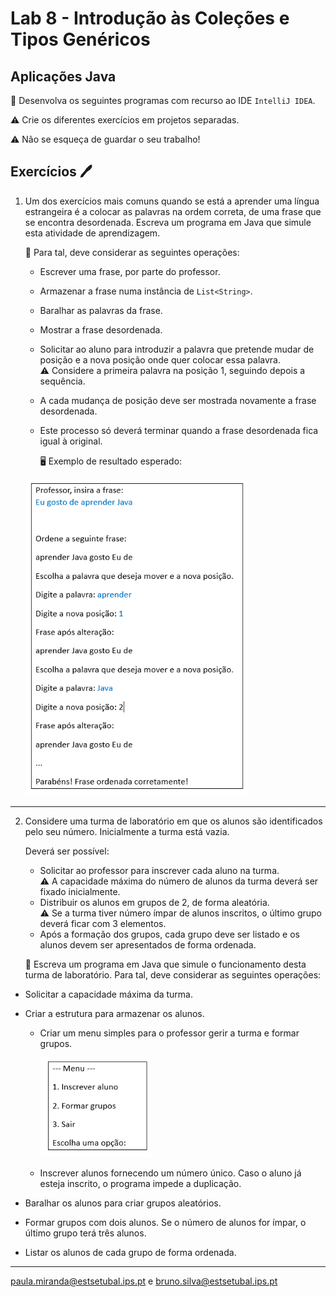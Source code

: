 # Lab 8 - Introdução às Coleções e Tipos Genéricos

## Aplicações Java 

:dart: Desenvolva os seguintes programas com recurso ao IDE `IntelliJ IDEA`.

:warning: Crie os diferentes exercícios em projetos separadas.

:warning: Não se esqueça de guardar o seu trabalho!  

## Exercícios :pen:

1. Um dos exercícios mais comuns quando se está a aprender uma língua estrangeira é a colocar as palavras na ordem correta, de uma frase que se encontra desordenada. Escreva um programa em Java que simule esta atividade de aprendizagem. 

   📝 Para tal, deve considerar as seguintes operações:

    - Escrever uma frase, por parte do professor.
    - Armazenar a frase numa instância de   `List<String>`.
    - Baralhar as palavras da frase.
    - Mostrar a frase desordenada.
    - Solicitar ao aluno para introduzir a palavra que pretende mudar de posição e a nova posição onde quer colocar essa palavra.  
        ⚠️ Considere a primeira palavra na posição 1, seguindo depois a sequência.
    - A cada mudança de posição deve ser mostrada novamente a frase desordenada.
    - Este processo só deverá terminar quando a frase desordenada fica igual à original.

      🖥️ Exemplo de resultado esperado:

    <img src="exerc_1.png" style="zoom:80%;" />

---

2. Considere uma turma de laboratório em que os alunos são identificados pelo seu número. Inicialmente a turma está vazia. 

   Deverá ser possível:
   
   - Solicitar ao professor para inscrever cada aluno na turma.   
     ⚠️ A capacidade máxima do número de alunos da turma deverá ser fixado inicialmente. 
   - Distribuir os alunos em grupos de 2, de forma aleatória.  
     ⚠️ Se a turma tiver número ímpar de alunos inscritos, o último grupo deverá ficar com 3 elementos.
   - Após a formação dos grupos, cada grupo deve ser listado e os alunos devem ser apresentados de forma ordenada.  
   
   📝 Escreva um programa em Java que simule o funcionamento desta turma de laboratório. Para tal, deve considerar as seguintes operações:
   
- Solicitar a capacidade máxima da turma.
   
- Criar a estrutura para armazenar os alunos.  
   
   - Criar um menu simples para o professor gerir a turma e formar grupos.
   
     <img src="exerc_2.png" style="zoom:80%;" />
   
   - Inscrever alunos fornecendo um número único. Caso o aluno já esteja inscrito, o programa impede a duplicação.
   
- Baralhar os alunos para criar grupos aleatórios. 
   
- Formar grupos com dois alunos. Se o número de alunos for ímpar, o último grupo terá três alunos.
   
- Listar os alunos de cada grupo de forma ordenada. 

---
paula.miranda@estsetubal.ips.pt e bruno.silva@estsetubal.ips.pt

